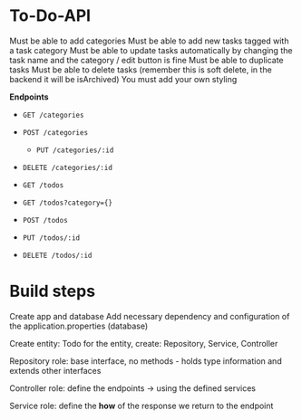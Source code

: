 # To-Do-API

Must be able to add categories
Must be able to add new tasks tagged with a task category
Must be able to update tasks automatically by changing the task name and the category / edit button is fine
Must be able to duplicate tasks
Must be able to delete tasks (remember this is soft delete, in the backend it will be isArchived)
You must add your own styling

**Endpoints**

- `GET /categories`
- `POST /categories`
    - `PUT /categories/:id`
- `DELETE /categories/:id`

- `GET /todos`
- `GET /todos?category={}`
- `POST /todos`
- `PUT /todos/:id`
- `DELETE /todos/:id`

# Build steps

Create app and database
Add necessary dependency and configuration of the application.properties (database)

Create entity: Todo
for the entity, create: Repository, Service, Controller

Repository role: base interface, no methods - holds type information and extends other interfaces

Controller role: define the endpoints -> using the defined services

Service role: define the **how** of the response we return to the endpoint
